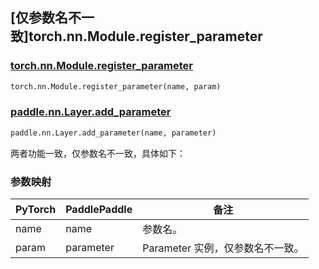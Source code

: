 ## [仅参数名不一致]torch.nn.Module.register_parameter

### [torch.nn.Module.register_parameter](https://pytorch.org/docs/stable/generated/torch.nn.Module.html#torch.nn.Module.register_parameter)

```python
torch.nn.Module.register_parameter(name, param)
```

### [paddle.nn.Layer.add_parameter](https://www.paddlepaddle.org.cn/documentation/docs/zh/develop/api/paddle/nn/Layer_cn.html#add-parameter-name-parameter)

```python
paddle.nn.Layer.add_parameter(name, parameter)
```

两者功能一致，仅参数名不一致，具体如下：

### 参数映射

| PyTorch | PaddlePaddle | 备注                             |
| ------- | ------------ | -------------------------------- |
| name    | name         | 参数名。                         |
| param   | parameter    | Parameter 实例，仅参数名不一致。 |
